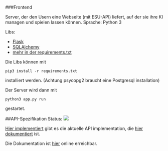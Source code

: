 ###Frontend

Server, der den Usern eine Webseite (mit ESU-API) liefert, auf der sie ihre KI managen und spielen lassen können.
Sprache: Python 3

Libs:
- [Flask](http://flask.pocoo.org)
- [SQLAlchemy](http://www.sqlalchemy.org)
- [mehr in der requirements.txt](https://github.com/LuckyLukert/Turnierserver/blob/master/Frontend/requirements.txt)


Die Libs können mit

    pip3 install -r requirements.txt

installiert werden.
(Achtung psycopg2 braucht eine Postgresql installation)

Der Server wird dann mit

    python3 app.py run

gestartet.

##API-Spezifikation
Status: <img src="http://online.swagger.io/validator?url=http://thuermchen.com/api.yaml">

[Hier implementiert](https://github.com/LuckyLukert/Turnierserver/blob/master/Frontend/api.py) gibt es die aktuelle API implementation, die [hier dokumentiert](https://github.com/LuckyLukert/Turnierserver/blob/master/Frontend/api.yaml) ist.

Die Dokumentation ist [hier](http://petstore.swagger.io/?url=http://thuermchen.com/api.yaml) online erreichbar.

